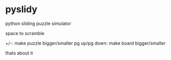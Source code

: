 # pyslidy
python sliding puzzle simulator


space to scramble

+/-: make puzzle bigger/smaller
pg up/pg down: make board bigger/smaller



thats about it